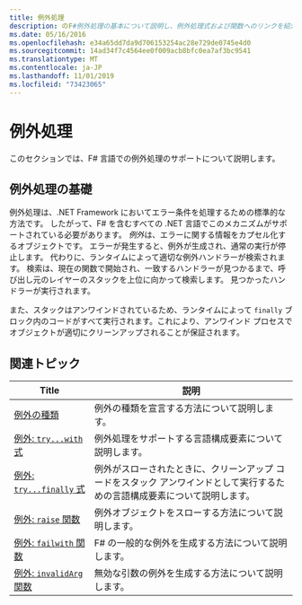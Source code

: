 ```yaml
---
title: 例外処理
description: のF#例外処理の基本について説明し、例外処理式および関数へのリンクを紹介します。
ms.date: 05/16/2016
ms.openlocfilehash: e34a65dd7da9d706153254ac28e729de0745e4d0
ms.sourcegitcommit: 14ad34f7c4564ee0f009acb8bfc0ea7af3bc9541
ms.translationtype: MT
ms.contentlocale: ja-JP
ms.lasthandoff: 11/01/2019
ms.locfileid: "73423065"
---
```

# <a name="exception-handling"></a>例外処理

このセクションでは、F# 言語での例外処理のサポートについて説明します。

## <a name="exception-handling-basics"></a>例外処理の基礎

例外処理は、.NET Framework においてエラー条件を処理するための標準的な方法です。 したがって、F# を含むすべての .NET 言語でこのメカニズムがサポートされている必要があります。 *例外*は、エラーに関する情報をカプセル化するオブジェクトです。 エラーが発生すると、例外が生成され、通常の実行が停止します。 代わりに、ランタイムによって適切な例外ハンドラーが検索されます。 検索は、現在の関数で開始され、一致するハンドラーが見つかるまで、呼び出し元のレイヤーのスタックを上位に向かって検索します。 見つかったハンドラーが実行されます。

また、スタックはアンワインドされているため、ランタイムによって `finally` ブロック内のコードがすべて実行されます。これにより、アンワインド プロセスでオブジェクトが適切にクリーンアップされることが保証されます。

## <a name="related-topics"></a>関連トピック

|Title|説明|
|-----|-----------|
|[例外の種類](exception-types.md)|例外の種類を宣言する方法について説明します。|
|[例外: `try...with` 式](the-try-with-expression.md)|例外処理をサポートする言語構成要素について説明します。|
|[例外: `try...finally` 式](the-try-finally-expression.md)|例外がスローされたときに、クリーンアップ コードをスタック アンワインドとして実行するための言語構成要素について説明します。|
|[例外: `raise` 関数](the-raise-Function.md)|例外オブジェクトをスローする方法について説明します。|
|[例外: `failwith` 関数](the-failwith-function.md)|F# の一般的な例外を生成する方法について説明します。|
|[例外: `invalidArg` 関数](the-invalidArg-function.md)|無効な引数の例外を生成する方法について説明します。|
